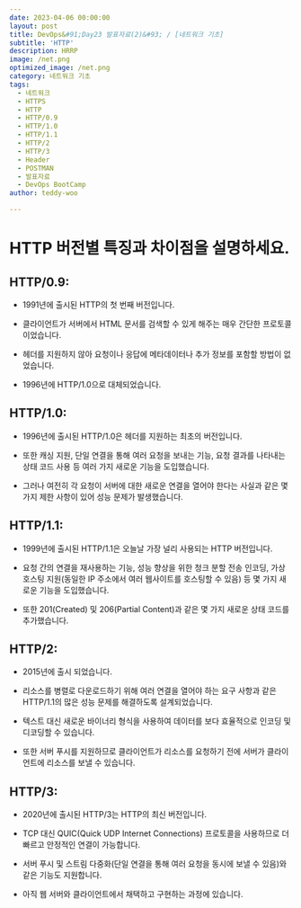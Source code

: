 ```yaml
---
date: 2023-04-06 00:00:00
layout: post
title: DevOps&#91;Day23 발표자료(2)&#93; / [네트워크 기초] 
subtitle: 'HTTP'
description: HRRP
image: /net.png
optimized_image: /net.png
category: 네트워크 기초
tags:
  - 네트워크
  - HTTPS
  - HTTP
  - HTTP/0.9
  - HTTP/1.0
  - HTTP/1.1 
  - HTTP/2
  - HTTP/3
  - Header
  - POSTMAN
  - 발표자료
  - DevOps BootCamp
author: teddy-woo

---
```




# HTTP 버전별 특징과 차이점을 설명하세요. 

## HTTP/0.9:


- 1991년에 출시된 HTTP의 첫 번째 버전입니다.

- 클라이언트가 서버에서 HTML 문서를 검색할 수 있게 해주는 매우 간단한 프로토콜이었습니다.

- 헤더를 지원하지 않아 요청이나 응답에 메타데이터나 추가 정보를 포함할 방법이 없었습니다.

- 1996년에 HTTP/1.0으로 대체되었습니다.

## HTTP/1.0:


- 1996년에 출시된 HTTP/1.0은 헤더를 지원하는 최초의 버전입니다.

- 또한 캐싱 지원, 단일 연결을 통해 여러 요청을 보내는 기능, 요청 결과를 나타내는 상태 코드 사용 등 여러 가지 새로운 기능을 도입했습니다.

- 그러나 여전히 각 요청이 서버에 대한 새로운 연결을 열어야 한다는 사실과 같은 몇 가지 제한 사항이 있어 성능 문제가 발생했습니다.

## HTTP/1.1:


- 1999년에 출시된 HTTP/1.1은 오늘날 가장 널리 사용되는 HTTP 버전입니다.

- 요청 간의 연결을 재사용하는 기능, 성능 향상을 위한 청크 분할 전송 인코딩, 가상 호스팅 지원(동일한 IP 주소에서 여러 웹사이트를 호스팅할 수 있음) 등 몇 가지 새로운 기능을 도입했습니다.

- 또한 201(Created) 및 206(Partial Content)과 같은 몇 가지 새로운 상태 코드를 추가했습니다.

## HTTP/2:


- 2015년에 출시 되었습니다.

- 리소스를 병렬로 다운로드하기 위해 여러 연결을 열어야 하는 요구 사항과 같은 HTTP/1.1의 많은 성능 문제를 해결하도록 설계되었습니다.

- 텍스트 대신 새로운 바이너리 형식을 사용하여 데이터를 보다 효율적으로 인코딩 및 디코딩할 수 있습니다.

- 또한 서버 푸시를 지원하므로 클라이언트가 리소스를 요청하기 전에 서버가 클라이언트에 리소스를 보낼 수 있습니다.

## HTTP/3:


- 2020년에 출시된 HTTP/3는 HTTP의 최신 버전입니다.

- TCP 대신 QUIC(Quick UDP Internet Connections) 프로토콜을 사용하므로 더 빠르고 안정적인 연결이 가능합니다.

- 서버 푸시 및 스트림 다중화(단일 연결을 통해 여러 요청을 동시에 보낼 수 있음)와 같은 기능도 지원합니다.

- 아직 웹 서버와 클라이언트에서 채택하고 구현하는 과정에 있습니다.